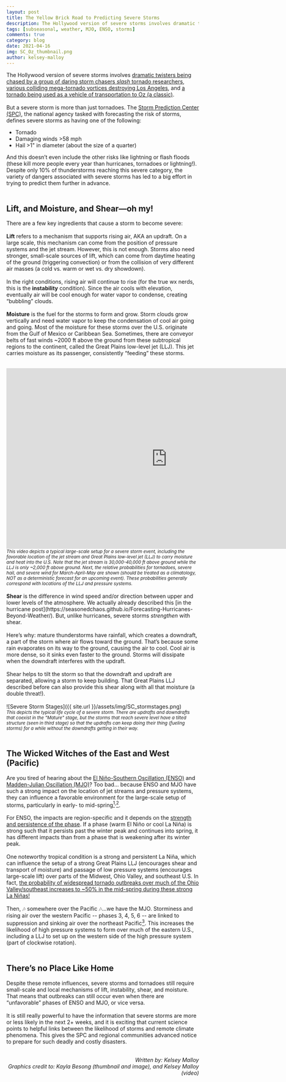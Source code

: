 ```yaml
---
layout: post
title: The Yellow Brick Road to Predicting Severe Storms
description: The Hollywood version of severe storms involves dramatic twisters being chased by a group of daring storm chasers slash tornado researchers, various colliding mega-tornado vortices destroying Los Angeles, and a tornado being used as a vehicle of transportation to Oz (a classic).
tags: [subseasonal, weather, MJO, ENSO, storms]
comments: true
category: blog
date: 2021-04-16
img: SC_Oz_thumbnail.png
author: kelsey-malloy
---
```


The Hollywood version of severe storms involves [dramatic twisters being chased by a group of daring storm chasers <i>slash</i> tornado researchers](https://www.youtube.com/watch?v=lzYXUVmt9So&ab_channel=CinemaFanatik88), [various colliding mega-tornado vortices destroying Los Angeles](https://www.youtube.com/watch?v=dkErNkX2HKM&ab_channel=Movieclips), and [a tornado being used as a vehicle of transportation to Oz (a classic)](https://www.youtube.com/watch?v=RQWSh7Db-_E&ab_channel=MaxCanon).
<br><br>
But a severe storm is more than just tornadoes. The [Storm Prediction Center (SPC)](https://www.spc.noaa.gov/), the national agency tasked with forecasting the risk of storms, defines severe storms as having one of the following:
* Tornado
* Damaging winds >58 mph
* Hail >1" in diameter (about the size of a quarter)
<!-- end of the list -->
And this doesn’t even include the other risks like lightning or flash floods (these kill more people every year than hurricanes, tornadoes or lightning!). Despite only 10% of thunderstorms reaching this severe category, the variety of dangers associated with severe storms has led to a big effort in trying to predict them further in advance.
<br><br>
<h2>Lift, and Moisture, and Shear—oh my!</h2>

There are a few key ingredients that cause a storm to become severe:
<br><br>
<b>Lift</b> refers to a mechanism that supports rising air, AKA an updraft. On a large scale, this mechanism can come from the position of pressure systems and the jet stream. However, this is not enough. Storms also need stronger, small-scale sources of lift, which can come from daytime heating of the ground (triggering convection) or from the collision of very different air masses (a cold vs. warm or wet vs. dry showdown). 
<br><br>
In the right conditions, rising air will continue to rise (for the true wx nerds, this is the <b>instability</b> condition). Since the air cools with elevation, eventually air will be cool enough for water vapor to condense, creating “bubbling” clouds.
<br><br>
<b>Moisture</b> is the fuel for the storms to form and grow. Storm clouds grow vertically and need water vapor to keep the condensation of cool air going and going. Most of the moisture for these storms over the U.S. originate from the Gulf of Mexico or Caribbean Sea. Sometimes, there are conveyor belts of fast winds ~2000 ft above the ground from these subtropical regions to the continent, called the Great Plains low-level jet (LLJ). This jet carries moisture as its passenger, consistently “feeding” these storms.
<br><br>
<!-- blank line -->
<iframe width="840" height="472.5" src="https://www.youtube.com/embed/WfwlCQAf8kM" frameborder="0" allow="accelerometer; autoplay; clipboard-write; encrypted-media; gyroscope; picture-in-picture" allowfullscreen></iframe>
<br><sub><i>This video depicts a typical large-scale setup for a severe storm event, including the favorable location of the jet stream and Great Plains low-level jet (LLJ) to carry moisture and heat into the U.S. Note that the jet stream is 30,000-40,000 ft above ground while the LLJ is only ~2,000 ft above ground. Next, the relative probabilities for tornadoes, severe hail, and severe wind for March-April-May are shown (should be treated as a climatology, NOT as a deterministic forecast for an upcoming event). These probabilities generally correspond with locations of the LLJ and pressure systems.</i></sub>
<br><br>
<b>Shear</b> is the difference in wind speed and/or direction between upper and lower levels of the atmosphere. We actually already described this [in the hurricane post](https://seasonedchaos.github.io/Forecasting-Hurricanes-Beyond-Weather/). But, unlike hurricanes, severe storms <i>strengthen</i> with shear. 
<br><br>
Here’s why: mature thunderstorms have rainfall, which creates a downdraft, a part of the storm where air flows toward the ground. That’s because some rain evaporates on its way to the ground, causing the air to cool. Cool air is more dense, so it sinks even faster to the ground. Storms will dissipate when the downdraft interferes with the updraft. 
<br><br>
Shear helps to tilt the storm so that the downdraft and updraft are separated, allowing a storm to keep building. That Great Plains LLJ described before can also provide this shear along with all that moisture (a double threat!).
<br><br>
![Severe Storm Stages]({{ site.url }}/assets/img/SC_stormstages.png)
<br><sub><i>This depicts the typical life cycle of a severe storm. There are updrafts and downdrafts that coexist in the "Mature" stage, but the storms that reach severe level have a tilted structure (seen in third stage) so that the updrafts can keep doing their thing (fueling storms) for a while without the downdrafts getting in their way.</i></sub>
<br><br>
<h2>The Wicked Witches of the East and West (Pacific)</h2>

Are you tired of hearing about the [El Niño-Southern Oscillation (ENSO)](https://seasonedchaos.github.io/Round-1-ENSO-is-King/) and [Madden-Julian Oscillation (MJO)](https://seasonedchaos.github.io/What-Can-the-Tropics-Tell-Us-About-Next-Weeks-Weather/)? Too bad... because ENSO and MJO have such a strong impact on the location of jet streams and pressure systems, they can influence a favorable environment for the large-scale setup of storms, particularly in early- to mid-spring[<sup>1</sup>](https://www.aoml.noaa.gov/phod/docs/JCLI-D-12-00128.pdf)<sup>,</sup>[<sup>2</sup>](https://iopscience.iop.org/article/10.1088/1748-9326/11/4/044008).
<br><br>
For ENSO, the impacts are region-specific and it depends on the [strength and persistence of the phase](https://www.youtube.com/watch?v=nOZhWaKy0uw&ab_channel=ResearchSquare). If a phase (warm El Niño or cool La Niña) is strong such that it persists past the winter peak and continues into spring, it has different impacts than from a phase that is weakening after its winter peak.
<br><br>
One noteworthy tropical condition is a strong and persistent La Niña, which can influence the setup of a strong Great Plains LLJ (encourages shear and transport of moisture) and passage of low pressure systems (encourages large-scale lift) over parts of the Midwest, Ohio Valley, and southeast U.S. In fact, [the probability of widespread tornado outbreaks over much of the Ohio Valley/southeast increases to ~50% in the mid-spring during these strong La Niñas!](https://www.climate.gov/news-features/featured-images/could-enso-flavors-help-scientists-predict-regional-tornado-outbreaks)
<br><br>
Then, :notes: somewhere over the Pacific :notes:...we have the MJO. Storminess and rising air over the western Pacific -- phases 3, 4, 5, 6 -- are linked to suppression and sinking air over the northeast Pacific[<sup>3</sup>](https://journals.ametsoc.org/view/journals/clim/33/11/jcli-d-19-0992.1.xml). This increases the likelihood of high pressure systems to form over much of the eastern U.S., including a LLJ to set up on the western side of the high pressure system (part of clockwise rotation). 
<br><br>
<h2>There’s no Place Like Home</h2>

Despite these remote influences, severe storms and tornadoes still require small-scale and local mechanisms of lift, instability, shear, and moisture. That means that outbreaks can still occur even when there are “unfavorable” phases of ENSO and MJO, or vice versa.
<br><br>
It is still really powerful to have the information that severe storms are more or less likely in the next 2+ weeks, and it is exciting that current science points to helpful links between the likelihood of storms and remote climate phenomena. This gives the SPC and regional communities advanced notice to prepare for such deadly and costly disasters.
<br><br>
<div style="text-align: right"><i> Written by: Kelsey Malloy</i></div>
<div style="text-align: right"><i> Graphics credit to: Kayla Besong (thumbnail and image), and Kelsey Malloy (video)</i></div>
